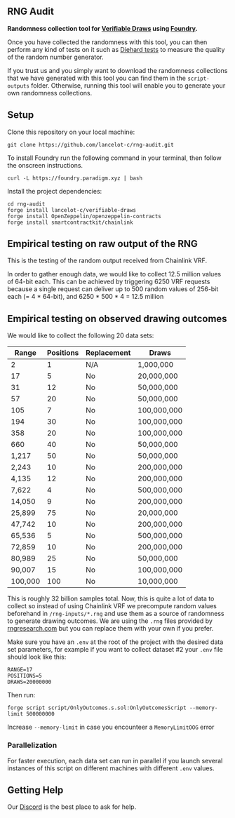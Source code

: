 ## RNG Audit

**Randomness collection tool for [Verifiable Draws](https://github.com/lancelot-c/verifiable-draws) using [Foundry](https://github.com/foundry-rs/foundry).**

Once you have collected the randomness with this tool, you can then perform any kind of tests on it such as [Diehard tests](https://en.wikipedia.org/wiki/Diehard_tests) to measure the quality of the random number generator.

If you trust us and you simply want to download the randomness collections that we have generated with this tool you can find them in the `script-outputs` folder. Otherwise, running this tool will enable you to generate your own randomness collections.

## Setup

Clone this repository on your local machine:
```shell
git clone https://github.com/lancelot-c/rng-audit.git
```

To install Foundry run the following command in your terminal, then follow the onscreen instructions.
```shell
curl -L https://foundry.paradigm.xyz | bash
```

Install the project dependencies:
```shell
cd rng-audit
forge install lancelot-c/verifiable-draws
forge install OpenZeppelin/openzeppelin-contracts
forge install smartcontractkit/chainlink
```


## Empirical testing on raw output of the RNG

This is the testing of the random output received from Chainlink VRF.

In order to gather enough data, we would like to collect 12.5 million values of 64-bit each. This can be achieved by triggering 6250 VRF requests because a single request can deliver up to 500 random values of 256-bit each (= 4 * 64-bit), and 6250 * 500 * 4 = 12.5 million


## Empirical testing on observed drawing outcomes

We would like to collect the following 20 data sets:

| **Range** | **Positions** | **Replacement** | **Draws**      |
|-----------|---------------|-----------------|----------------|
| 2         | 1             | N/A             |      1,000,000 |
| 17        | 5             | No              |    20,000,000  |
| 31        | 12            | No              |    50,000,000  |
| 57        | 20            | No              |    50,000,000  |
| 105       | 7             | No              |   100,000,000  |
| 194       | 30            | No              |   100,000,000  |
| 358       | 20            | No              |   100,000,000  |
| 660       | 40            | No              |    50,000,000  |
| 1,217     | 50            | No              |    50,000,000  |
| 2,243     | 10            | No              |   200,000,000  |
| 4,135     | 12            | No              |   200,000,000  |
| 7,622     | 4             | No              |   500,000,000  |
| 14,050    | 9             | No              |   200,000,000  |
| 25,899    | 75            | No              |    20,000,000  |
| 47,742    | 10            | No              |   200,000,000  |
| 65,536    | 5             | No              |   500,000,000  |
| 72,859    | 10            | No              |   200,000,000  |
| 80,989    | 25            | No              |    50,000,000  |
| 90,007    | 15            | No              |   100,000,000  |
| 100,000   | 100           | No              |    10,000,000  |

This is roughly 32 billion samples total. Now, this is quite a lot of data to collect so instead of using Chainlink VRF we precompute random values beforehand in `/rng-inputs/*.rng` and use them as a source of randomness to generate drawing outcomes. We are using the `.rng` files provided by [rngresearch.com](https://www.rngresearch.com/download/) but you can replace them with your own if you prefer.

Make sure you have an `.env` at the root of the project with the desired data set parameters, for example if you want to collect dataset #2 your `.env` file should look like this:
```
RANGE=17
POSITIONS=5
DRAWS=20000000
```

Then run:
```shell
forge script script/OnlyOutcomes.s.sol:OnlyOutcomesScript --memory-limit 500000000
```

Increase `--memory-limit` in case you encounteer a `MemoryLimitOOG` error

### Parallelization

For faster execution, each data set can run in parallel if you launch several instances of this script on different machines with different `.env` values.


## Getting Help

Our [Discord](https://discord.gg/UTcNWAZ9) is the best place to ask for help.
